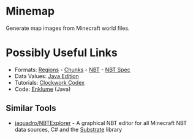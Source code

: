 # Minemap

Generate map images from Minecraft world files.

# Possibly Useful Links

* Formats: [Regions](https://minecraft.gamepedia.com/Region_file_format) - [Chunks](https://minecraft.gamepedia.com/Chunk_format) - [NBT](https://minecraft.gamepedia.com/NBT_format) - [NBT Spec](http://web.archive.org/web/20110723210920/http://www.minecraft.net/docs/NBT.txt)
* Data Values: [Java Edition](https://minecraft.gamepedia.com/Java_Edition_data_values)
* Tutorials: [Clockwork Codex](http://clockworkcodex.blogspot.com/2011/06/minecraft-mapping-reading-minecraft.html)
* Code: [Enklume](https://github.com/Hugobros3/Enklume) (Java)

## Similar Tools

* [jaquadro/NBTExplorer](https://github.com/jaquadro/NBTExplorer) - A graphical NBT editor for all Minecraft NBT data sources, C# and the [Substrate](https://github.com/minecraft-dotnet/Substrate) library

